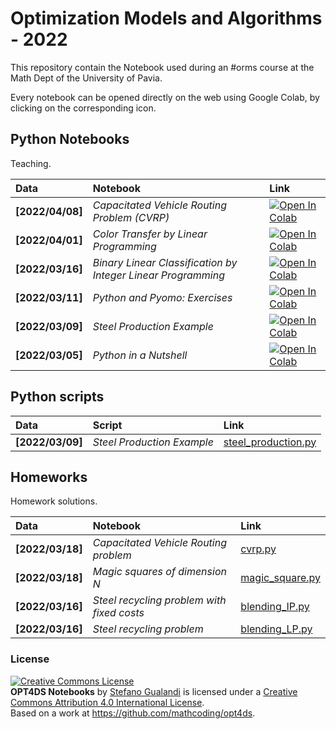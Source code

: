 # Optimization Models and Algorithms - 2022

This repository contain the Notebook used during an #orms course at the Math Dept of the University of Pavia.

Every notebook can be opened directly on the web using Google Colab, by clicking on the corresponding icon.

## Python Notebooks

Teaching.

| Data | Notebook | Link |
|:-|:-|:-|
|**[2022/04/08]**|*Capacitated Vehicle Routing Problem (CVRP)*|[![Open In Colab](https://colab.research.google.com/assets/colab-badge.svg)](https://colab.research.google.com/github/mathcoding/opt4ds/blob/master/notebooks/CVRP.ipynb)|
|**[2022/04/01]**|*Color Transfer by Linear Programming*|[![Open In Colab](https://colab.research.google.com/assets/colab-badge.svg)](https://colab.research.google.com/github/mathcoding/opt4ds/blob/master/notebooks/ColorTransfer.ipynb)|
|**[2022/03/16]**|*Binary Linear Classification by Integer Linear Programming*|[![Open In Colab](https://colab.research.google.com/assets/colab-badge.svg)](https://colab.research.google.com/github/mathcoding/opt4ds/blob/master/notebooks/LinearClassification.ipynb)|
|**[2022/03/11]**|*Python and Pyomo: Exercises*|[![Open In Colab](https://colab.research.google.com/assets/colab-badge.svg)](https://colab.research.google.com/github/mathcoding/opt4ds/blob/master/notebooks/Python_and_Pyomo.ipynb)|
|**[2022/03/09]**|*Steel Production Example*|[![Open In Colab](https://colab.research.google.com/assets/colab-badge.svg)](https://colab.research.google.com/github/mathcoding/opt4ds/blob/master/notebooks/Steel_Planning.ipynb)|
|**[2022/03/05]**|*Python in a Nutshell*|[![Open In Colab](https://colab.research.google.com/assets/colab-badge.svg)](https://colab.research.google.com/github/mathcoding/opt4ds/blob/master/notebooks/Python_in_a_Nutshell.ipynb)|


## Python scripts
| Data | Script | Link |
|:-|:-| :-|
|**[2022/03/09]**|*Steel Production Example*|[steel_production.py](https://github.com/mathcoding/opt4ds/blob/master/scripts/steel_production.py)|


## Homeworks
Homework solutions.

| Data | Notebook | Link |
|:-|:-|:-|
|**[2022/03/18]**|*Capacitated Vehicle Routing problem*|[cvrp.py](https://github.com/mathcoding/opt4ds/blob/master/scripts/cvrp.py)|
|**[2022/03/18]**|*Magic squares of dimension N*|[magic_square.py](https://github.com/mathcoding/opt4ds/blob/master/scripts/magic_square.py)|
|**[2022/03/16]**|*Steel recycling problem with fixed costs*|[blending_IP.py](https://github.com/mathcoding/opt4ds/blob/master/scripts/blending_IP.py)|
|**[2022/03/16]**|*Steel recycling problem*|[blending_LP.py](https://github.com/mathcoding/opt4ds/blob/master/scripts/blending_LP.py)|



### License
<a rel="license" href="http://creativecommons.org/licenses/by/4.0/"><img alt="Creative Commons License" style="border-width:0" src="https://i.creativecommons.org/l/by/4.0/88x31.png" /></a><br /><span xmlns:dct="http://purl.org/dc/terms/" property="dct:title"><b>OPT4DS Notebooks</b></span> by <a xmlns:cc="http://creativecommons.org/ns#" href="http://mate.unipv.it/gualandi" property="cc:attributionName" rel="cc:attributionURL">Stefano Gualandi</a> is licensed under a <a rel="license" href="http://creativecommons.org/licenses/by/4.0/">Creative Commons Attribution 4.0 International License</a>.<br />Based on a work at <a xmlns:dct="http://purl.org/dc/terms/" href="https://github.com/mathcoding/opt4ds" rel="dct:source">https://github.com/mathcoding/opt4ds</a>.
